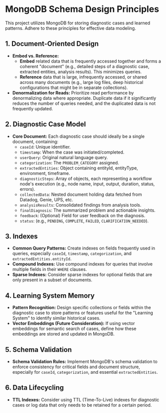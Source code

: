 # MongoDB Schema Design Principles

This project utilizes MongoDB for storing diagnostic cases and learned patterns. Adhere to these principles for effective data modeling.

## 1. Document-Oriented Design
- **Embed vs. Reference:**
    - **Embed** related data that is frequently accessed together and forms a coherent "document" (e.g., detailed steps of a diagnostic case, extracted entities, analysis results). This minimizes queries.
    - **Reference** data that is large, infrequently accessed, or shared across many documents (e.g., large log files, deep historical configurations that might be in separate collections).
- **Denormalization for Reads:** Prioritize read performance by denormalizing data where appropriate. Duplicate data if it significantly reduces the number of queries needed, and the duplicated data is not frequently updated.

## 2. Diagnostic Case Model
- **Core Document:** Each diagnostic case should ideally be a single document, containing:
    - `caseId`: Unique identifier.
    - `timestamp`: When the case was initiated/completed.
    - `userQuery`: Original natural language query.
    - `categorization`: The `PROBLEM_CATEGORY` assigned.
    - `extractedEntities`: Object containing entityId, entityType, environment, timeframe.
    - `diagnosticSteps`: Array of objects, each representing a workflow node's execution (e.g., node name, input, output, duration, status, errors).
    - `collectedData`: Nested document holding data fetched from Datadog, Genie, UPS, etc.
    - `analysisResults`: Consolidated findings from analysis tools.
    - `finalDiagnosis`: The summarized problem and actionable insights.
    - `feedback`: (Optional) Field for user feedback on the diagnosis.
    - `status`: (e.g., `PENDING`, `COMPLETE`, `FAILED`, `CLARIFICATION_NEEDED`).

## 3. Indexes
- **Common Query Patterns:** Create indexes on fields frequently used in queries, especially `caseId`, `timestamp`, `categorization`, and `extractedEntities.entityId`.
- **Compound Indexes:** Use compound indexes for queries that involve multiple fields in their `WHERE` clauses.
- **Sparse Indexes:** Consider sparse indexes for optional fields that are only present in a subset of documents.

## 4. Learning System Memory
- **Pattern Recognition:** Design specific collections or fields within the diagnostic case to store patterns or features useful for the "Learning System" to identify similar historical cases.
- **Vector Embeddings (Future Consideration):** If using vector embeddings for semantic search of cases, define how these embeddings are stored and updated in MongoDB.

## 5. Schema Validation
- **Schema Validation Rules:** Implement MongoDB's schema validation to enforce consistency for critical fields and document structure, especially for `caseId`, `categorization`, and essential `extractedEntities`.

## 6. Data Lifecycling
- **TTL Indexes:** Consider using TTL (Time-To-Live) indexes for diagnostic cases or log data that only needs to be retained for a certain period.